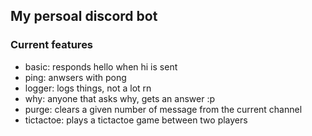 ## My persoal discord bot

### Current features

- basic: responds hello when hi is sent
- ping: anwsers with pong
- logger: logs things, not a lot rn
- why: anyone that asks why, gets an answer :p
- purge: clears a given number of message from the current channel
- tictactoe: plays a tictactoe game between two players
